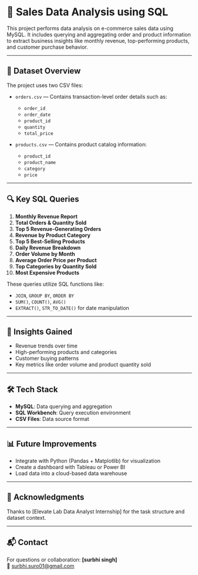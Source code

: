 # 🛒 Sales Data Analysis using SQL

This project performs data analysis on e-commerce sales data using MySQL. It includes querying and aggregating order and product information to extract business insights like monthly revenue, top-performing products, and customer purchase behavior.

---

## 📁 Dataset Overview

The project uses two CSV files:

- `orders.csv` — Contains transaction-level order details such as:
  - `order_id`
  - `order_date`
  - `product_id`
  - `quantity`
  - `total_price`

- `products.csv` — Contains product catalog information:
  - `product_id`
  - `product_name`
  - `category`
  - `price`

---

## 🔍 Key SQL Queries

1. **Monthly Revenue Report**
2. **Total Orders & Quantity Sold**
3. **Top 5 Revenue-Generating Orders**
4. **Revenue by Product Category**
5. **Top 5 Best-Selling Products**
6. **Daily Revenue Breakdown**
7. **Order Volume by Month**
8. **Average Order Price per Product**
9. **Top Categories by Quantity Sold**
10. **Most Expensive Products**

These queries utilize SQL functions like:
- `JOIN`, `GROUP BY`, `ORDER BY`
- `SUM()`, `COUNT()`, `AVG()`
- `EXTRACT()`, `STR_TO_DATE()` for date manipulation

---

## 🧠 Insights Gained

- Revenue trends over time
- High-performing products and categories
- Customer buying patterns
- Key metrics like order volume and product quantity sold

---

## 🛠 Tech Stack

- **MySQL**: Data querying and aggregation
- **SQL Workbench**: Query execution environment
- **CSV Files**: Data source format

---

## 📊 Future Improvements

- Integrate with Python (Pandas + Matplotlib) for visualization
- Create a dashboard with Tableau or Power BI
- Load data into a cloud-based data warehouse

---

## 🙌 Acknowledgments

Thanks to [Elevate Lab Data Analyst Internship] for the task structure and dataset context.

---

## 📬 Contact

For questions or collaboration:
**[surbhi singh]**  
📧 surbhi.suro01@gmail.com


